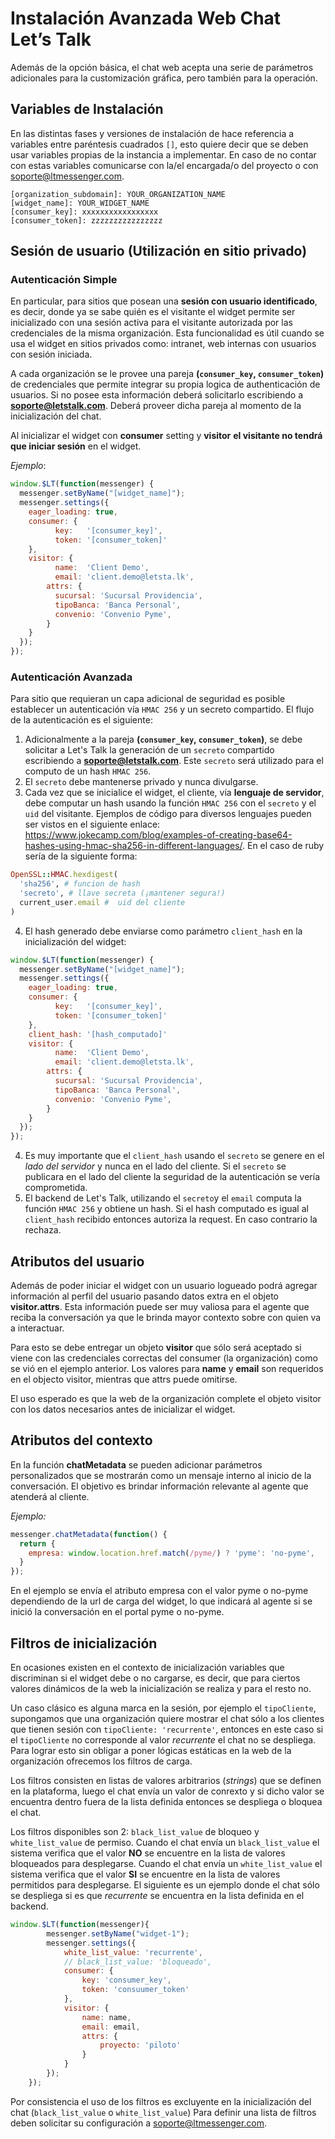 # Instalación Avanzada Web Chat Let’s Talk

Además de la opción básica, el chat web acepta una serie de parámetros adicionales para la customización gráfica, pero también para la operación.

## Variables de Instalación
En las distintas fases y versiones de instalación de hace referencia a variables entre paréntesis cuadrados `[]`, esto quiere decir que se deben usar variables propias de la instancia a implementar. En caso de no contar con estas variables comunicarse con la/el encargada/o del proyecto o con soporte@ltmessenger.com.

```
[organization_subdomain]: YOUR_ORGANIZATION_NAME
[widget_name]: YOUR_WIDGET_NAME
[consumer_key]: xxxxxxxxxxxxxxxxx
[consumer_token]: zzzzzzzzzzzzzzzz
```

## Sesión de usuario (Utilización en sitio privado)

### Autenticación Simple

En particular, para sitios que posean una **sesión con usuario identificado**, es decir, donde ya se sabe quién es el visitante el widget permite ser inicializado con una sesión activa para el visitante autorizada por las credenciales de la misma organización. Esta funcionalidad es útil cuando se usa el widget en sitios privados como: intranet, web internas con usuarios con sesión iniciada.

A cada organización se le provee una pareja **(`consumer_key`, `consumer_token`)** de credenciales que permite integrar su propia logica de authenticación de usuarios. Si no posee esta información deberá solicitarlo escribiendo a **soporte@letstalk.com**.
Deberá proveer dicha pareja al momento de la inicialización del chat.

Al inicializar el widget con **consumer** setting y **visitor** **el visitante no tendrá que iniciar sesión** en el widget.

*Ejemplo*:

```javascript
window.$LT(function(messenger) {
  messenger.setByName("[widget_name]");
  messenger.settings({
  	eager_loading: true,
  	consumer: {
    	  key:   '[consumer_key]',
    	  token: '[consumer_token]'
  	},
  	visitor: {
    	  name:  'Client Demo',
    	  email: 'client.demo@letsta.lk',
      	attrs: {
          sucursal: 'Sucursal Providencia',
          tipoBanca: 'Banca Personal',
          convenio: 'Convenio Pyme',
      	}
  	}
  });
});
```

### Autenticación Avanzada

Para sitio que requieran un capa adicional de seguridad es posible establecer un autenticación vía `HMAC 256` y un secreto compartido. El flujo de la autenticación es el siguiente:

1. Adicionalmente a la pareja **(`consumer_key`, `consumer_token`)**, se  debe solicitar a Let's Talk la generación de un `secreto`  compartido escribiendo a  **soporte@letstalk.com**. Este `secreto` será utilizado para el computo de un hash `HMAC 256`.
2. El `secreto` debe mantenerse privado y nunca divulgarse.
3. Cada vez que se inicialice el widget, el cliente, vía **lenguaje de servidor**, debe computar un hash usando la función `HMAC 256` con el `secreto` y el `uid` del visitante. Ejemplos de código para diversos lenguajes pueden ser vistos en el siguiente enlace: https://www.jokecamp.com/blog/examples-of-creating-base64-hashes-using-hmac-sha256-in-different-languages/. 
En el caso de ruby sería de la siguiente forma:
```ruby
OpenSSL::HMAC.hexdigest(
  'sha256', # funcion de hash
  'secreto', # llave secreta (¡mantener segura!)
  current_user.email #  uid del cliente
)
```
4. El hash generado debe enviarse como parámetro `client_hash` en la inicialización del widget:

```javascript
window.$LT(function(messenger) {
  messenger.setByName("[widget_name]");
  messenger.settings({
  	eager_loading: true,
  	consumer: {
    	  key:   '[consumer_key]',
    	  token: '[consumer_token]'
  	},
    client_hash: '[hash_computado]'
  	visitor: {
    	  name:  'Client Demo',
    	  email: 'client.demo@letsta.lk',
      	attrs: {
          sucursal: 'Sucursal Providencia',
          tipoBanca: 'Banca Personal',
          convenio: 'Convenio Pyme',
      	}
  	}
  });
});
```
4. Es muy importante que el `client_hash` usando el `secreto` se genere en el *lado del servidor* y nunca en el lado del cliente. Si el `secreto` se publicara en el lado del cliente la seguridad de la autenticación se vería comprometida.
6. El backend de Let's Talk, utilizando el `secreto`y el `email` computa la función `HMAC 256` y obtiene un hash. Si el hash computado es igual al `client_hash` recibido entonces autoriza la request. En caso contrario la rechaza.

## Atributos del usuario

Además de poder iniciar el widget con un usuario logueado podrá agregar información al perfil del usuario pasando datos extra en el objeto **visitor.attrs**. Esta información puede ser muy valiosa para el agente que reciba la conversación ya que le brinda mayor contexto sobre con quien va a interactuar.

Para esto se debe entregar un objeto **visitor** que sólo será aceptado si viene con las credenciales correctas del consumer (la organización) como se vió en el ejemplo anterior.
Los valores para **name** y **email** son requeridos en el objecto visitor, mientras que attrs puede omitirse.

El uso esperado es que la web de la organización complete el objeto visitor con los datos necesarios antes de inicializar el widget.

## Atributos del contexto

En la función **chatMetadata** se pueden adicionar parámetros personalizados que se mostrarán como un mensaje interno al inicio de la conversación. El objetivo es brindar información relevante al agente que atenderá al cliente.

*Ejemplo:*

```javascript
messenger.chatMetadata(function() {
  return {
    empresa: window.location.href.match(/pyme/) ? 'pyme': 'no-pyme',
  }
});
```
En el ejemplo se envía el atributo empresa con el valor pyme o no-pyme dependiendo de la url de carga del widget, lo que indicará al agente si se inició la conversación en el portal pyme o no-pyme.

## Filtros de inicialización

En ocasiones existen en el contexto de inicialización variables que discriminan si el widget debe o no cargarse, es decir, que para ciertos valores dinámicos de la web la inicialización se realiza y para el resto no.

Un caso clásico es alguna marca en la sesión, por ejemplo el `tipoCliente`, supongamos que una organización quiere mostrar el chat sólo a los clientes que tienen sesión con `tipoCliente: 'recurrente'`, entonces en este caso si el `tipoCliente` no corresponde al valor _recurrente_ el chat no se despliega. Para lograr esto sin obligar a poner lógicas estáticas en la web de la organización ofrecemos los filtros de carga.

Los filtros consisten en listas de valores arbitrarios (_strings_) que se definen en la plataforma, luego el chat envía un valor de conrexto  y si dicho valor se encuentra dentro fuera de la lista definida entonces se despliega o bloquea el chat.

Los filtros disponibles son 2: `black_list_value` de bloqueo y `white_list_value` de permiso. 
Cuando el chat envía un `black_list_value` el sistema verifica que el valor **NO** se encuentre en la lista de valores bloqueados para desplegarse. Cuando el chat envía un `white_list_value` el sistema verifica que el valor **SI** se encuentre en la lista de valores permitidos para desplegarse.
El siguiente es un ejemplo donde el chat sólo se despliega si es que _recurrente_ se encuentra en la lista definida en el backend.

```javascript
window.$LT(function(messenger){
        messenger.setByName("widget-1");
        messenger.settings({
            white_list_value: 'recurrente',
            // black_list_value: 'bloqueado',
            consumer: {
                key: 'consumer_key',
                token: 'consuumer_token'
            },
            visitor: {
                name: name,
                email: email,
                attrs: {
                    proyecto: 'piloto'
                }
            }
        });
    });
```

Por consistencia el uso de los filtros es excluyente en la inicialización del chat (`black_list_value` o `white_list_value`)
Para definir una lista de filtros deben solicitar su configuración a soporte@ltmessenger.com.
